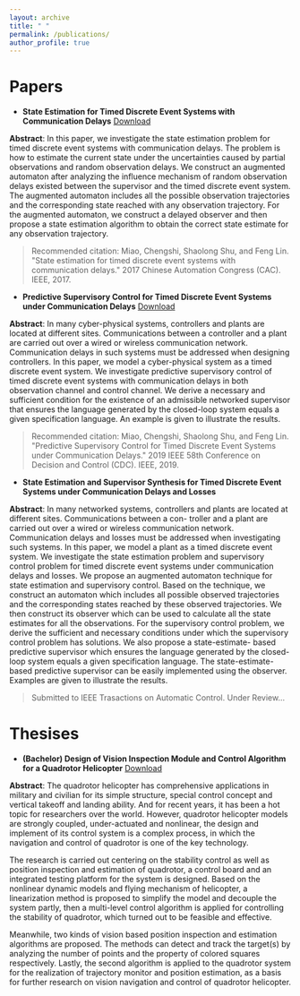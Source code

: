 ```yaml
---
layout: archive
title: " "
permalink: /publications/
author_profile: true
---
```


# Papers

- **State Estimation for Timed Discrete Event Systems with Communication Delays** [Download](http://miaochengshi.github.io/files/TE_Submit_CAC.pdf)

**Abstract**: In this paper, we investigate the state estimation problem for timed discrete event systems with communication delays. The problem is how to estimate the current state under the uncertainties caused by partial observations and random observation delays. We construct an augmented automaton after analyzing the influence mechanism of random observation delays existed between the supervisor and the timed discrete event system. The augmented automaton includes all the possible observation trajectories and the corresponding state reached with any observation trajectory. For the augmented automaton, we construct a delayed observer and then propose a state estimation algorithm to obtain the correct state estimate for any observation trajectory.

> Recommended citation: Miao, Chengshi, Shaolong Shu, and Feng Lin. "State estimation for timed discrete event systems with communication delays." 2017 Chinese Automation Congress (CAC). IEEE, 2017.


- **Predictive Supervisory Control for Timed Discrete Event Systems under Communication Delays** [Download](http://miaochengshi.github.io/files/Submit.pdf)

**Abstract**: In many cyber-physical systems, controllers and plants are located at different sites. Communications between a controller and a plant are carried out over a wired or wireless communication network. Communication delays in such systems must be addressed when designing controllers. In this paper, we model a cyber-physical system as a timed discrete event system. We investigate predictive supervisory control of timed discrete event systems with communication delays in both observation channel and control channel. We derive a necessary and sufficient condition for the existence of an admissible networked supervisor that ensures the language generated by the closed-loop system equals a given specification language. An example is given to illustrate the results.

> Recommended citation: Miao, Chengshi, Shaolong Shu, and Feng Lin. "Predictive Supervisory Control for Timed Discrete Event Systems under Communication Delays." 2019 IEEE 58th Conference on Decision and Control (CDC). IEEE, 2019.

- **State Estimation and Supervisor Synthesis for Timed Discrete Event Systems under Communication Delays and Losses**

**Abstract**: In many networked systems, controllers and plants are located at different sites. Communications between a con- troller and a plant are carried out over a wired or wireless communication network. Communication delays and losses must be addressed when investigating such systems. In this paper, we model a plant as a timed discrete event system. We investigate the state estimation problem and supervisory control problem for timed discrete event systems under communication delays and losses. We propose an augmented automaton technique for state estimation and supervisory control. Based on the technique, we construct an automaton which includes all possible observed trajectories and the corresponding states reached by these observed trajectories. We then construct its observer which can be used to calculate all the state estimates for all the observations. For the supervisory control problem, we derive the sufficient and necessary conditions under which the supervisory control problem has solutions. We also propose a state-estimate- based predictive supervisor which ensures the language generated by the closed-loop system equals a given specification language. The state-estimate-based predictive supervisor can be easily implemented using the observer. Examples are given to illustrate the results.

> Submitted to IEEE Trasactions on Automatic Control. Under Review...

# Thesises

- **(Bachelor) Design of Vision Inspection Module and Control Algorithm for a Quadrotor Helicopter** [Download](http://miaochengshi.github.io/files/Thesis.pdf)

**Abstract**: The quadrotor helicopter has comprehensive applications in military and civilian for its simple structure, special control concept and vertical takeoff and landing ability. And for recent years, it has been a hot topic for researchers over the world. However, quadrotor helicopter models are strongly coupled, under-actuated and nonlinear, the design and implement of its control system is a complex process, in which the navigation and control of quadrotor is one of the key technology.

The research is carried out centering on the stability control as well as position inspection and estimation of quadrotor, a control board and an integrated testing platform for the system is designed. Based on the nonlinear dynamic models and flying mechanism of helicopter, a linearization method is proposed to simplify the model and decouple the system partly, then a multi-level   control algorithm is applied for controlling the stability of quadrotor, which turned out to be feasible and effective.

Meanwhile, two kinds of vision based position inspection and estimation algorithms are proposed. The methods can detect and track the target(s) by analyzing the number of points and the property of colored squares respectively. Lastly, the second algorithm is applied to the quadrotor system for the realization of trajectory monitor and position estimation, as a basis for further research on vision navigation and control of quadrotor helicopter.
